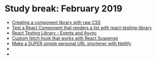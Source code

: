 # Study break: February 2019

- [Creating a component library with raw CSS](https://www.youtube.com/watch?v=ljnrvPMjaVs)
- [Test a React Component that renders a list with react-testing-library](https://www.youtube.com/watch?v=Qf2k9zt3S_A)
- [React Testing Library - Events and Async](https://www.youtube.com/watch?v=SSyy2sHpmIA)
- [Custom fetch hook that works with React Suspense](https://www.youtube.com/watch?v=PtoQpVOQ5Ew)
- [Make a SUPER simple personal URL shortener with Netlify](https://www.youtube.com/watch?v=HL6paXyx6hM)
- []()
- []()
